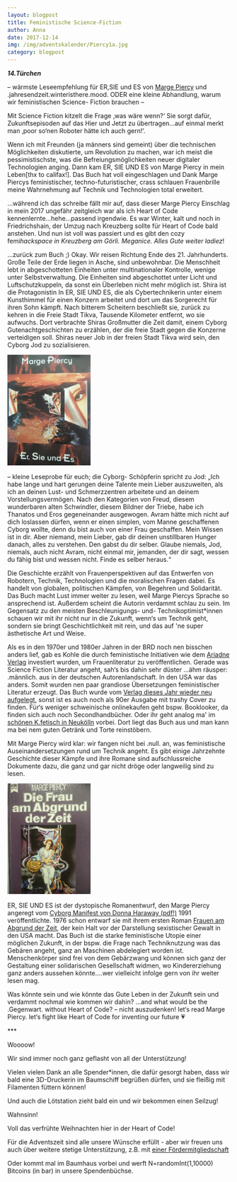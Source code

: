 ```yaml
---
layout: blogpost
title: Feministische Science-Fiction
author: Anna
date: 2017-12-14
img: /img/adventskalender/Piercy1a.jpg
category: blogpost
---
```


***14.Türchen***

– wärmste Leseempfehlung für ER,SIE und ES von [Marge Piercy](https://margepiercy.com/) und .jahresendzeit.winteristhere.mood. ODER eine kleine Abhandlung, warum wir feministischen Science- Fiction brauchen –

Mit Science Fiction kitzelt die Frage ‚was wäre wenn?‘ Sie sorgt dafür, Zukunftsepisoden auf das Hier und Jetzt zu übertragen...auf einmal merkt man ‚poor so‘nen Roboter hätte ich auch gern!‘.

Wenn ich mit Freunden (ja männers sind gemeint) über die technischen Möglichkeiten diskutierte, um Revolution zu machen, war ich meist die pessimistischste, was die Befreiungsmöglichkeiten neuer digitaler Technologien anging. Dann kam ER, SIE UND ES von Marge Piercy in mein Leben[thx to califax!]. Das Buch hat voll eingeschlagen und Dank Marge Piercys feministischer, techno-futuristischer, crass schlauen Frauenbrille meine Wahrnehmung auf Technik und Technologien total erweitert.

...während ich das schreibe fällt mir auf, dass dieser Marge Piercy Einschlag in mein 2017 ungefähr zeitgleich war als ich Heart of Code kennenlernte...hehe...passend irgendwie. Es war Winter, kalt und noch in Friedrichshain, der Umzug nach Kreuzberg sollte für Heart of Code bald anstehen. Und nun ist voll was passiert und es gibt den cozy femi*hackspace in Kreuzberg am Görli. Meganice. Alles Gute weiter ladiez*!

...zurück zum Buch ;)
Okay. Wir reisen Richtung Ende des 21. Jahrhunderts. Große Teile der Erde liegen in Asche, sind unbewohnbar. Die Menschheit lebt in abgeschotteten Einheiten unter multinationaler Kontrolle, wenige unter Selbstverwaltung. Die Einheiten sind abgeschottet unter Licht und Luftschutzkuppeln, da sonst ein Überleben nicht mehr möglich ist. Shira ist die Protagonistin In ER, SIE UND ES, die als Cybertechnikerin unter einem Kunsthimmel für einen Konzern arbeitet und dort um das Sorgerecht für ihren Sohn kämpft. Nach bitterem Scheitern beschließt sie, zurück zu kehren in die Freie Stadt Tikva, Tausende Kilometer entfernt, wo sie aufwuchs. Dort verbrachte Shiras Großmutter die Zeit damit, einem Cyborg Gutenachtgeschichten zu erzählen, der die freie Stadt gegen die Konzerne verteidigen soll. Shiras neuer Job in der freien Stadt Tikva wird sein, den Cyborg Jod zu sozialisieren.

<img src="/img/adventskalender/Piercy1.jpg" height="250">


– kleine Leseprobe für euch; die Cyborg- Schöpferin spricht zu Jod:
„Ich habe lange und hart gerungen deine Talente mein Lieber auszuweiten, als ich an deinen Lust- und Schmerzzentren arbeitete und an deinem Vorstellungsvermögen. Nach den Kategorien von Freud, diesem wunderbaren alten Schwindler, diesem Bildner der Triebe, habe ich Thanatos und Eros gegeneinander ausgewogen. Avram hätte mich nicht auf dich loslassen dürfen, wenn er einen simplen, vom Manne geschaffenen Cyborg wollte, denn du bist auch von einer Frau geschaffen. Mein Wissen ist in dir. Aber niemand, mein Lieber, gab dir deinen unstillbaren Hunger danach, alles zu verstehen. Den gabst du dir selber. Glaube niemals, Jod, niemals, auch nicht Avram, nicht einmal mir, jemanden, der dir sagt, wessen du fähig bist und wessen nicht. Finde es selber heraus.“

Die Geschichte erzählt von Frauenperspektiven auf das Entwerfen von Robotern, Technik, Technologien und die moralischen Fragen dabei. Es handelt von globalen, politischen Kämpfen, von Begehren und Solidarität. Das Buch macht Lust immer weiter zu lesen, weil Marge Piercys Sprache so ansprechend ist. Außerdem scheint die Autorin verdammt schlau zu sein. Im Gegensatz zu den meisten Beschleunigungs- und- Technikoptimist*innen schauen wir mit ihr nicht nur in die Zukunft, wenn‘s um Technik geht, sondern sie bringt Geschichtlichkeit mit rein, und das auf 'ne super ästhetische Art und Weise.

Als es in den 1970er und 1980er Jahren in der BRD noch nen bisschen anders lief, gab es Kohle die durch feministische Initiativen wie dem [Ariadne Verlag](https://de.wikipedia.org/wiki/Ariadne_Kriminalromane) investiert wurden, um Frauenliteratur zu veröffentlichen. Gerade was Science Fiction Literatur angeht, sah‘s bis dahin sehr düster ...ähm räusper: .männlich. aus in der deutschen Autorenlandschaft. In den USA war das anders. Somit wurden nen paar grandiose Übersetzungen feministischer Literatur erzeugt. Das Buch wurde vom [Verlag dieses Jahr wieder neu aufgelegt](https://argument.de/produkt/er-sie-und-es/), sonst ist es auch noch als 90er Ausgabe mit trashy Cover zu finden. Für‘s weniger schweinische onlinekaufen geht bspw. Booklooker, da finden sich auch noch Secondhandbücher. Oder ihr geht analog ma' im [schönen K.fetisch in Neukölln](http://kfetisch.blogsport.de/) vorbei. Dort liegt das Buch aus und man kann ma bei nem guten Getränk und Torte reinstöbern.


Mit Marge Piercy wird klar: wir fangen nicht bei .null. an, was feministische Auseinandersetzungen rund um Technik angeht. Es gibt einige Jahrzehnte Geschichte dieser Kämpfe und ihre Romane sind aufschlussreiche Dokumente dazu, die ganz und gar nicht dröge oder langweilig sind zu lesen.

<img src="/img/adventskalender/Piercy2.jpg" height="250">

ER, SIE UND ES ist der dystopische Romanentwurf, den Marge Piercy angeregt vom [Cyborg Manifest von Donna Haraway (pdf!)](http://www.medientheorie.com/doc/haraway_manifesto.pdf) 1991 veröffentlichte. 1976 schon entwarf sie mit ihrem ersten Roman [Frauen am Abgrund der Zeit](https://argument.de/produkt/frau-am-abgrund-der-zeit-zur-zeit-nicht-lieferbar/), der kein Halt vor der Darstellung sexistischer Gewalt in den USA macht. Das Buch ist die starke feministische Utopie einer möglichen Zukunft, in der bspw. die Frage nach Techniknutzung was das Gebären angeht, ganz an Maschinen abdelegiert worden ist. Menschenkörper sind frei von dem Gebärzwang und können sich ganz der Gestaltung einer solidarischen Gesellschaft widmen, wo Kindererziehung ganz anders aussehen könnte….wer vielleicht infolge gern von ihr weiter lesen mag.

Was könnte sein und wie könnte das Gute Leben in der Zukunft sein und verdammt nochmal wie kommen wir dahin? ...and what would be the .Gegenwart. without Heart of Code? – nicht auszudenken! let‘s read Marge Piercy. let‘s fight like Heart of Code for inventing our future 💗



\*\*\*

Woooow!

Wir sind immer noch ganz geflasht von all der Unterstützung!

Vielen vielen Dank an alle Spender\*innen, die dafür gesorgt haben, dass wir bald eine 3D-Druckerin im Baumschiff begrüßen dürfen, und sie fleißig mit Filamenten füttern können!

Und auch die Lötstation zieht bald ein und wir bekommen einen Seilzug!

Wahnsinn!

Voll das verfrühte Weihnachten hier in der Heart of Code!

Für die Adventszeit sind alle unsere Wünsche erfüllt - aber wir freuen uns auch über weitere stetige Unterstützung, z.B. mit [einer Fördermitgliedschaft](http://heartofcode.org/mitgliedsformular.html)

Oder kommt mal im Baumhaus vorbei und werft N=randomInt(1,10000) Bitcoins (in bar) in unsere Spendenbüchse.
